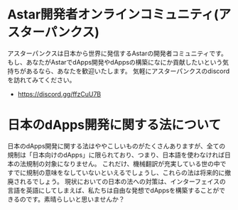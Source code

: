 # Astar開発者オンラインコミュニティ(アスターパンクス)

アスターパンクスは日本から世界に発信するAstarの開発者コミュニティです。
もし、あなたがAstarでdApps開発やdAppsの構築になにか貢献したいという気持ちがあるなら、あなたを歓迎いたします。
気軽にアスターパンクスのdiscordを訪れてみてください。

 * https://discord.gg/ffzCuU7B

# 日本のdApps開発に関する法について

日本のdApps開発に関する法はややこしいものがたくさんありますが、全ての規制は「日本向けのdApps」に限られており、つまり、日本語を使わなければ日本の法規制の対象になりません。
これだけ、機械翻訳が充実している世の中ですでに規制の意味をなしていないといえるでしょうし、これらの法は将来的に撤廃されるでしょう。
現状においての日本の法への対策は、インターフェイスの言語を英語にしてしまえば、私たちは自由な発想でdAppsを構築することができるのです。素晴らしいと思いませんか？

